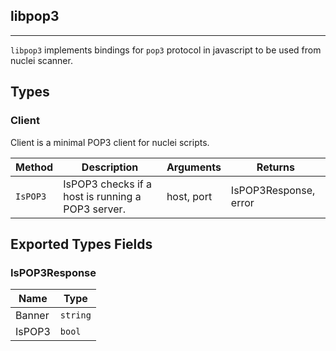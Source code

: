 ## libpop3 
---


`libpop3` implements bindings for `pop3` protocol in javascript
to be used from nuclei scanner.



## Types

### Client

 Client is a minimal POP3 client for nuclei scripts.

| Method | Description | Arguments | Returns |
|--------|-------------|-----------|---------|
| `IsPOP3` |  IsPOP3 checks if a host is running a POP3 server. | host, port | IsPOP3Response, error |




## Exported Types Fields
### IsPOP3Response

| Name | Type | 
|--------|-------------|
| Banner | `string` |
| IsPOP3 | `bool` |
